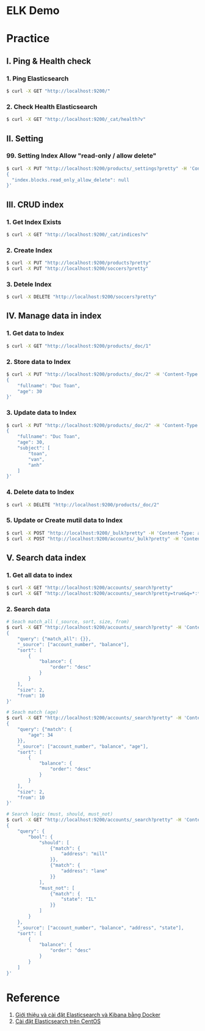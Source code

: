 # ELK Demo


# Practice
## I. Ping & Health check
### 1. Ping Elasticsearch
```sh
$ curl -X GET "http://localhost:9200/"
```

### 2. Check Health Elasticsearch
```sh
$ curl -X GET "http://localhost:9200/_cat/health?v"
```

## II. Setting
### 99. Setting Index Allow "read-only / allow delete"
```sh
$ curl -X PUT "http://localhost:9200/products/_settings?pretty" -H 'Content-Type: application/json' -d '
{
  "index.blocks.read_only_allow_delete": null
}'
```

## III. CRUD index
### 1. Get Index Exists
```sh
$ curl -X GET "http://localhost:9200/_cat/indices?v"
```

### 2. Create Index
```sh
$ curl -X PUT "http://localhost:9200/products?pretty"
$ curl -X PUT "http://localhost:9200/soccers?pretty"
```

### 3. Detele Index
```sh
$ curl -X DELETE "http://localhost:9200/soccers?pretty"
```

## IV. Manage data in index
### 1. Get data to Index
```sh
$ curl -X GET "http://localhost:9200/products/_doc/1"
```

### 2. Store data to Index
```sh
$ curl -X PUT "http://localhost:9200/products/_doc/2" -H 'Content-Type: application/json' -d'
{
    "fullname": "Duc Toan",
    "age": 30
}'
```

### 3. Update data to Index
```sh
$ curl -X PUT "http://localhost:9200/products/_doc/2" -H 'Content-Type: application/json' -d'
{
    "fullname": "Duc Toan",
    "age": 30,
    "subject": [
        "toan",
        "van",
        "anh"
    ]
}'
```

### 4. Delete data to Index
```sh
$ curl -X DELETE "http://localhost:9200/products/_doc/2"
```

### 5. Update or Create mutil data to Index
```sh
$ curl -X POST "http://localhost:9200/_bulk?pretty" -H 'Content-Type: application/json' --data-binary "@opt/vietnam-football.json"
$ curl -X POST "http://localhost:9200/accounts/_bulk?pretty" -H 'Content-Type: application/json' --data-binary "@opt/accounts.json"
```

## V. Search data index
### 1. Get all data to index
```sh
$ curl -X GET "http://localhost:9200/accounts/_search?pretty"
$ curl -X GET "http://localhost:9200/accounts/_search?pretty=true&q=*:*"
```

### 2. Search data
```sh
# Seach match_all (_source, sort, size, from)
$ curl -X GET "http://localhost:9200/accounts/_search?pretty" -H 'Content-Type: application/json' -d'
{
    "query": {"match_all": {}},
    "_source": ["account_number", "balance"],
    "sort": [
        {
            "balance": {
                "order": "desc"
            }
        }
    ],
    "size": 2,
    "from": 10
}'
```

```sh
# Seach match (age)
$ curl -X GET "http://localhost:9200/accounts/_search?pretty" -H 'Content-Type: application/json' -d'
{
    "query": {"match": {
        "age": 34
    }},
    "_source": ["account_number", "balance", "age"],
    "sort": [
        {
            "balance": {
                "order": "desc"
            }
        }
    ],
    "size": 2,
    "from": 10
}'
```

```sh
# Search logic (must, should, must_not)
$ curl -X GET "http://localhost:9200/accounts/_search?pretty" -H 'Content-Type: application/json' -d'
{
    "query": {
        "bool": {
            "should": [
                {"match": {
                    "address": "mill"
                }},
                {"match": {
                    "address": "lane"
                }}
            ],
            "must_not": [
                {"match": {
                    "state": "IL"
                }}
            ]
        }
    },
    "_source": ["account_number", "balance", "address", "state"],
    "sort": [
        {
            "balance": {
                "order": "desc"
            }
        }
    ]
}'
```


# Reference
1. [Giới thiệu và cài đặt Elasticsearch và Kibana bằng Docker](https://xuanthulab.net/gioi-thieu-va-cai-dat-elasticsearch-va-kibana-bang-docker.html)
2. [Cài đặt Elasticsearch trên CentOS](https://xuanthulab.net/cai-dat-elasticsearch-tren-centos.html)
